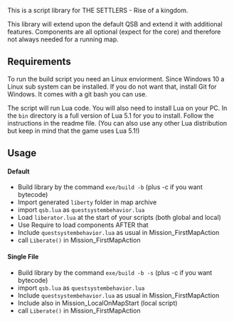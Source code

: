 This is a script library for THE SETTLERS - Rise of a kingdom.

This library will extend upon the default QSB and extend it with additional
features. Components are all optional (expect for the core) and therefore not
always needed for a running map.

## Requirements

To run the build script you need an Linux enviorment. Since Windows 10 a Linux
sub system can be installed. If you do not want that, install Git for Windows.
It comes with a git bash you can use.

The script will run Lua code. You will also need to install Lua on your PC. In
the `bin` directory is a full version of Lua 5.1 for you to install. Follow the
instructions in the readme file. 
(You can also use any other Lua distribution but keep in mind that the game
uses Lua 5.1!)

## Usage

#### Default

- Build library by the command `exe/build -b`
  (plus -c if you want bytecode)
- Import generated `liberty` folder in map archive
- import `qsb.lua` as `questsystembehavior.lua`
- Load `liberator.lua` at the start of your scripts
  (both global and local)
- Use Require to load components AFTER that
- Include `questsystembehavior.lua` as usual in Mission_FirstMapAction
- call `Liberate()` in Mission_FirstMapAction

#### Single File

- Build library by the command `exe/build -b -s`
  (plus -c if you want bytecode)
- import `qsb.lua` as `questsystembehavior.lua`
- Include `questsystembehavior.lua` as usual in Mission_FirstMapAction
- Include also in Mission_LocalOnMapStart (local script)
- call `Liberate()` in Mission_FirstMapAction